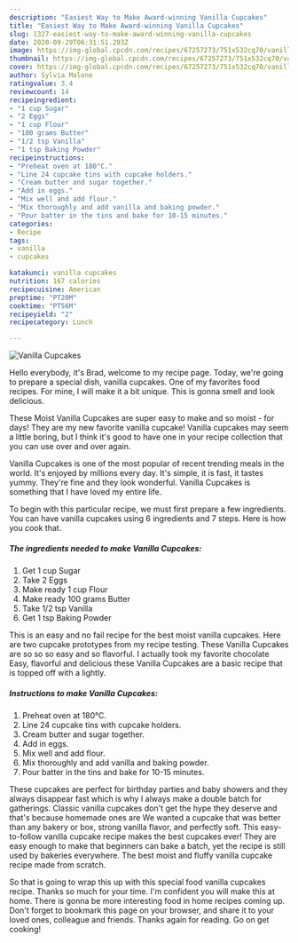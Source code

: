 ```yaml
---
description: "Easiest Way to Make Award-winning Vanilla Cupcakes"
title: "Easiest Way to Make Award-winning Vanilla Cupcakes"
slug: 1327-easiest-way-to-make-award-winning-vanilla-cupcakes
date: 2020-09-29T06:31:51.293Z
image: https://img-global.cpcdn.com/recipes/67257273/751x532cq70/vanilla-cupcakes-recipe-main-photo.jpg
thumbnail: https://img-global.cpcdn.com/recipes/67257273/751x532cq70/vanilla-cupcakes-recipe-main-photo.jpg
cover: https://img-global.cpcdn.com/recipes/67257273/751x532cq70/vanilla-cupcakes-recipe-main-photo.jpg
author: Sylvia Malone
ratingvalue: 3.4
reviewcount: 14
recipeingredient:
- "1 cup Sugar"
- "2 Eggs"
- "1 cup Flour"
- "100 grams Butter"
- "1/2 tsp Vanilla"
- "1 tsp Baking Powder"
recipeinstructions:
- "Preheat oven at 180°C."
- "Line 24 cupcake tins with cupcake holders."
- "Cream butter and sugar together."
- "Add in eggs."
- "Mix well and add flour."
- "Mix thoroughly and add vanilla and baking powder."
- "Pour batter in the tins and bake for 10-15 minutes."
categories:
- Recipe
tags:
- vanilla
- cupcakes

katakunci: vanilla cupcakes 
nutrition: 167 calories
recipecuisine: American
preptime: "PT20M"
cooktime: "PT56M"
recipeyield: "2"
recipecategory: Lunch

---
```



![Vanilla Cupcakes](https://img-global.cpcdn.com/recipes/67257273/751x532cq70/vanilla-cupcakes-recipe-main-photo.jpg)

Hello everybody, it's Brad, welcome to my recipe page. Today, we're going to prepare a special dish, vanilla cupcakes. One of my favorites food recipes. For mine, I will make it a bit unique. This is gonna smell and look delicious.

These Moist Vanilla Cupcakes are super easy to make and so moist - for days! They are my new favorite vanilla cupcake! Vanilla cupcakes may seem a little boring, but I think it&#39;s good to have one in your recipe collection that you can use over and over again.

Vanilla Cupcakes is one of the most popular of recent trending meals in the world. It's enjoyed by millions every day. It's simple, it is fast, it tastes yummy. They're fine and they look wonderful. Vanilla Cupcakes is something that I have loved my entire life.


To begin with this particular recipe, we must first prepare a few ingredients. You can have vanilla cupcakes using 6 ingredients and 7 steps. Here is how you cook that.

<!--inarticleads1-->

##### The ingredients needed to make Vanilla Cupcakes:

1. Get 1 cup Sugar
1. Take 2 Eggs
1. Make ready 1 cup Flour
1. Make ready 100 grams Butter
1. Take 1/2 tsp Vanilla
1. Get 1 tsp Baking Powder


This is an easy and no fail recipe for the best moist vanilla cupcakes. Here are two cupcake prototypes from my recipe testing. These Vanilla Cupcakes are so so so easy and so flavorful. I actually took my favorite chocolate Easy, flavorful and delicious these Vanilla Cupcakes are a basic recipe that is topped off with a lightly. 

<!--inarticleads2-->

##### Instructions to make Vanilla Cupcakes:

1. Preheat oven at 180°C.
1. Line 24 cupcake tins with cupcake holders.
1. Cream butter and sugar together.
1. Add in eggs.
1. Mix well and add flour.
1. Mix thoroughly and add vanilla and baking powder.
1. Pour batter in the tins and bake for 10-15 minutes.


These cupcakes are perfect for birthday parties and baby showers and they always disappear fast which is why I always make a double batch for gatherings. Classic vanilla cupcakes don&#39;t get the hype they deserve and that&#39;s because homemade ones are We wanted a cupcake that was better than any bakery or box, strong vanilla flavor, and perfectly soft. This easy-to-follow vanilla cupcake recipe makes the best cupcakes ever! They are easy enough to make that beginners can bake a batch, yet the recipe is still used by bakeries everywhere. The best moist and fluffy vanilla cupcake recipe made from scratch. 

So that is going to wrap this up with this special food vanilla cupcakes recipe. Thanks so much for your time. I'm confident you will make this at home. There is gonna be more interesting food in home recipes coming up. Don't forget to bookmark this page on your browser, and share it to your loved ones, colleague and friends. Thanks again for reading. Go on get cooking!
